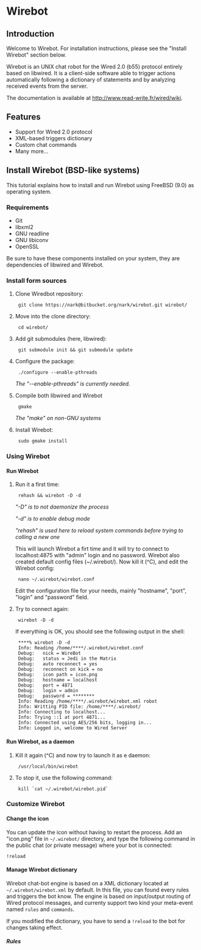 # Wirebot

## Introduction

Welcome to Wirebot. For installation instructions, please see the "Install Wirebot" section below.

Wirebot is an UNIX chat robot for the Wired 2.0 (b55) protocol entirely based on libwired. It is a client-side software able to trigger actions automatically following a dictionary of statements and by analyzing received events from the server.

The documentation is available at http://www.read-write.fr/wired/wiki.

## Features

* Support for Wired 2.0 protocol
* XML-based triggers dictionary
* Custom chat commands
* Many more...


## Install Wirebot (BSD-like systems)

This tutorial explains how to install and run Wirebot using FreeBSD (9.0) as operating system.

### Requirements

* Git
* libxml2
* GNU readline
* GNU libiconv
* OpenSSL

Be sure to have these components installed on your system, they are dependencies of libwired and Wirebot. 

### Install form sources

1. Clone Wiredbot repository:

		git clone https://nark@bitbucket.org/nark/wirebot.git wirebot/
	
2. Move into the clone directory:

		cd wirebot/
	
3. Add git submodules (here, libwired):

		git submodule init && git submodule update
	
4. Configure the package:

		./configure --enable-pthreads

	*The "--enable-pthreads" is currently needed.*
	
5. Compile both libwired and Wirebot

		gmake
		
	*The "make" on non-GNU systems*
	
6. Install Wirebot:

		sudo gmake install
		
### Using Wirebot
		
#### Run Wirebot
		
1. Run it a first time:

		rehash && wirebot -D -d
	
	*"-D" is to not daemonize the process*
	
	*"-d" is to enable debug mode*
	
	*"rehash" is used here to reload system commands before trying to calling a new one*
	
	This will launch Wirebot a firt time and it will try to connect to localhost:4875 with "admin" login and no password. Wirebot also created default config files (~/.wirebot/).  Now kill it (^C), and edit the Wirebot config:
	
		nano ~/.wirebot/wirebot.conf
		
	Edit the configuration file for your needs, mainly "hostname", "port", "login" and "password" field. 
	
2. Try to connect again:

		wirebot -D -d
		
	If everything is OK, you should see the following output in the shell:
		
		****% wirebot -D -d
		Info: Reading /home/****/.wirebot/wirebot.conf
		Debug:   nick = WireBot
		Debug:   status = Jedi in the Matrix
		Debug:   auto reconnect = yes
		Debug:   reconnect on kick = no
		Debug:   icon path = icon.png
		Debug:   hostname = localhost
		Debug:   port = 4871
		Debug:   login = admin
		Debug:   password = ********
		Info: Reading /home/****/.wirebot/wirebot.xml robot 
		Info: Writting PID file: /home/****/.wirebot/
		Info: Connecting to localhost...
		Info: Trying ::1 at port 4871...
		Info: Connected using AES/256 bits, logging in...
		Info: Logged in, welcome to Wired Server

#### Run Wirebot, as a daemon

1. Kill it again (^C) and now try to launch it as e daemon:

		/usr/local/bin/wirebot
		
2. To stop it, use the following command:

		kill `cat ~/.wirebot/wirebot.pid`
	
### Customize Wirebot

#### Change the icon

You can update the icon without having to restart the process. Add an "icon.png" file in `~/.wirebot/` directory, and type the following command in the public chat (or private message) where your bot is connected:

	!reload
		
#### Manage Wirebot dictionary

Wirebot chat-bot engine is based on a XML dictionary located at `~/.wirebot/wirebot.xml` by default. In this file, you can found every rules and triggers the bot know. The engine is based on input/output routing of Wired protocol messages, and currenty support two kind your meta-event named `rules` and `commands`.

If you modified the dictionary, you have to send a `!reload` to the bot for changes taking effect.

##### Rules


